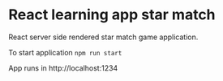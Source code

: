 # React learning app star match

React server side rendered star match game application.

To start application `npm run start`

App runs in http://localhost:1234